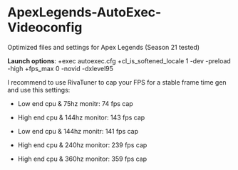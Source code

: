 # ApexLegends-AutoExec-Videoconfig
Optimized files and settings for Apex Legends (Season 21 tested)

**Launch options**: +exec autoexec.cfg +cl_is_softened_locale 1 -dev -preload -high +fps_max 0 -novid -dxlevel95

I recommend to use RivaTuner to cap your FPS for a stable frame time gen and use this settings:

- Low end cpu & 75hz monitr: 74 fps cap

- High end cpu & 144hz monitor: 143 fps cap

- Low end cpu & 144hz monitr: 141 fps cap

- High end cpu & 240hz monitor: 239 fps cap

- High end cpu & 360hz monitor: 359 fps cap

